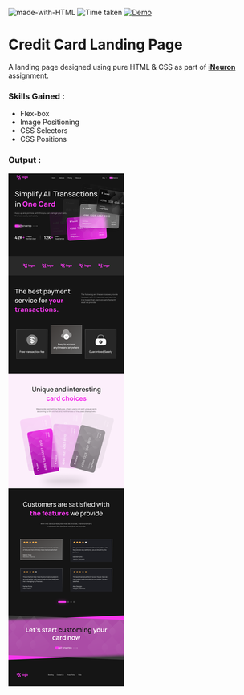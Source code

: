 ![made-with-HTML](https://img.shields.io/badge/Made%20with-HTML%20&%20CSS-black?style=for-the-badge)
![Time taken](https://img.shields.io/badge/Time%20Taken-03Days-f637ec?style=for-the-badge&logo=Clockify)
[![Demo](https://img.shields.io/badge/See%20Demo-Visit-eebeed?style=for-the-badge&logo=web)](https://vasu-credit-card-landing-page.netlify.app/)

# Credit Card Landing Page

A landing page designed using pure HTML & CSS as part of **[iNeuron](https://ineuron.ai/ 'iNeuron')** assignment.

### Skills Gained :

- Flex-box
- Image Positioning
- CSS Selectors
- CSS Positions

### Output :

[![Output Image](./output.png)](https://vasu-credit-card-landing-page.netlify.app/)
